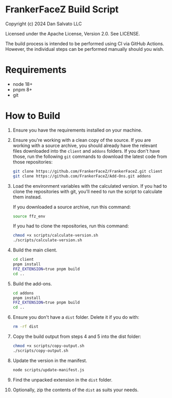 FrankerFaceZ Build Script
=========================

Copyright (c) 2024 Dan Salvato LLC

Licensed under the Apache License, Version 2.0. See LICENSE.


The build process is intended to be performed using CI via GitHub Actions.
However, the individual steps can be performed manually should you wish.


Requirements
============
* node 18+
* pnpm 8+
* git


How to Build
============
1. Ensure you have the requirements installed on your machine.
2. Ensure you're working with a clean copy of the source.
   If you are working with a source archive, you should already have the
   relevant files downloaded into the `client` and `addons` folders. If
   you don't have those, run the following `git` commands to download the
   latest code from those repositories:
   ```bash
   git clone https://github.com/FrankerFaceZ/FrankerFaceZ.git client
   git clone https://github.com/FrankerFaceZ/Add-Ons.git addons
   ```
3. Load the environment variables with the calculated version. If you
   had to clone the repositories with git, you'll need to run the script
   to calculate them instead.

   If you downloaded a source archive, run this command:
   ```bash
   source ffz_env
   ```

   If you had to clone the repositories, run this command:
   ```bash
   chmod +x scripts/calculate-version.sh
   ./scripts/calculate-version.sh
   ```
4. Build the main client.
   ```bash
   cd client
   pnpm install
   FFZ_EXTENSION=true pnpm build
   cd ..
   ```
5. Build the add-ons.
   ```bash
   cd addons
   pnpm install
   FFZ_EXTENSION=true pnpm build
   cd ..
   ```
5. Ensure you don't have a `dist` folder. Delete it if you do with:
   ```bash
   rm -rf dist
   ```
6. Copy the build output from steps 4 and 5 into the dist folder:
   ```bash
   chmod +x scripts/copy-output.sh
   ./scripts/copy-output.sh
   ```
7. Update the version in the manifest.
   ```bash
   node scripts/update-manifest.js
   ```
8. Find the unpacked extension in the `dist` folder.
9. Optionally, zip the contents of the `dist` as suits your needs.
